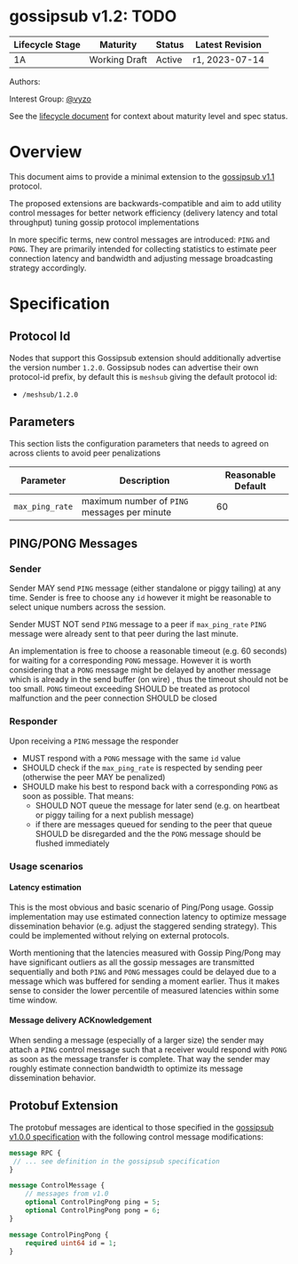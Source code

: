 # gossipsub v1.2: TODO

| Lifecycle Stage | Maturity                  | Status | Latest Revision |
|-----------------|---------------------------|--------|-----------------|
| 1A              | Working Draft             | Active | r1, 2023-07-14  |

Authors:

Interest Group: [@vyzo]

[@vyzo]: https://github.com/vyzo

See the [lifecycle document][lifecycle-spec] for context about maturity level and spec status.

[lifecycle-spec]: https://github.com/libp2p/specs/blob/master/00-framework-01-spec-lifecycle.md

# Overview

This document aims to provide a minimal extension to the [gossipsub
v1.1](https://github.com/libp2p/specs/blob/master/pubsub/gossipsub/gossipsub-v1.1.md)
protocol.

The proposed extensions are backwards-compatible and aim to add utility control messages for 
better network efficiency (delivery latency and total throughput) tuning gossip protocol 
implementations 

In more specific terms, new control messages are introduced: `PING` and `PONG`. 
They are primarily intended for collecting statistics to estimate peer connection 
latency and bandwidth and adjusting message broadcasting strategy accordingly.

# Specification

## Protocol Id

Nodes that support this Gossipsub extension should additionally advertise the
version number `1.2.0`. Gossipsub nodes can advertise their own protocol-id
prefix, by default this is `meshsub` giving the default protocol id:
- `/meshsub/1.2.0`

## Parameters

This section lists the configuration parameters that needs to agreed on across clients to avoid
peer penalizations

| Parameter         | Description                                                            | Reasonable Default |
|-------------------|------------------------------------------------------------------------|--------------------|
| `max_ping_rate`   | maximum number of `PING` messages per minute      | 60                 |

## PING/PONG Messages

### Sender

Sender MAY send `PING` message (either standalone or piggy tailing) at any time. Sender is free to choose 
any `id` however it might be reasonable to select unique numbers across the session. 

Sender MUST NOT send `PING` message to a peer if `max_ping_rate` `PING` message were already sent 
to that peer during the last minute.

An implementation is free to choose a reasonable timeout (e.g. 60 seconds) for waiting for a corresponding 
`PONG` message. However it is worth considering that a `PONG` message might be 
delayed by another message which is already in the send buffer (on wire) , thus the timeout should not be too small.
`PONG` timeout exceeding SHOULD be treated as protocol malfunction and the peer connection 
SHOULD be closed  

### Responder

Upon receiving a `PING` message the responder
- MUST respond with a `PONG` message with the same `id` value
- SHOULD check if the `max_ping_rate` is respected by sending peer (otherwise the peer MAY be penalized)
- SHOULD make his best to respond back with a corresponding `PONG` as soon as possible. That means:
  - SHOULD NOT queue the message for later send (e.g. on heartbeat or piggy tailing for a next publish message)
  - if there are messages queued for sending to the peer that queue SHOULD be disregarded and the 
    the `PONG` message should be flushed immediately

### Usage scenarios

#### Latency estimation

This is the most obvious and basic scenario of Ping/Pong usage. Gossip implementation may use estimated 
connection latency to optimize message dissemination behavior (e.g. adjust the staggered sending strategy).
This could be implemented without relying on external protocols. 

Worth mentioning that the latencies measured with Gossip Ping/Pong may have significant outliers as all
the gossip messages are transmitted sequentially and both `PING` and `PONG` messages could be delayed 
due to a message which was buffered for sending a moment earlier. 
Thus it makes sense to consider the lower percentile of measured latencies within some time window.  

#### Message delivery ACKnowledgement

When sending a message (especially of a larger size) the sender may attach a `PING` control message such 
that a receiver would respond with `PONG` as soon as the message transfer is complete. That way the sender 
may roughly estimate connection bandwidth to optimize its message dissemination behavior.

## Protobuf Extension

The protobuf messages are identical to those specified in the [gossipsub v1.0.0
specification](https://github.com/libp2p/specs/blob/master/pubsub/gossipsub/gossipsub-v1.0.md)
with the following  control message modifications:

```protobuf
message RPC {
 // ... see definition in the gossipsub specification
}

message ControlMessage {
    // messages from v1.0
    optional ControlPingPong ping = 5;
    optional ControlPingPong pong = 6;
}

message ControlPingPong {
    required uint64 id = 1;
}

```

